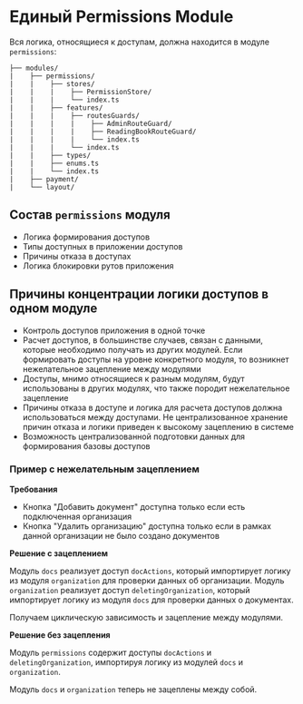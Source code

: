 # Единый Permissions Module

Вся логика, относящиеся к доступам, должна находится в модуле `permissions`:

```
├── modules/
|    ├── permissions/
|    |    ├── stores/
|    |    |    ├── PermissionStore/
|    |    |    └── index.ts
|    |    ├── features/
|    |    |    ├── routesGuards/
|    |    |    |    ├── AdminRouteGuard/
|    |    |    |    ├── ReadingBookRouteGuard/
|    |    |    |    └── index.ts
|    |    |    └── index.ts
|    |    ├── types/
|    |    ├── enums.ts
|    |    └── index.ts
|    ├── payment/
|    └── layout/
```

## Состав `permissions` модуля

- Логика формирования доступов
- Типы доступных в приложении доступов
- Причины отказа в доступах
- Логика блокировки рутов приложения

## Причины концентрации логики доступов в одном модуле

- Контроль доступов приложения в одной точке
- Расчет доступов, в большинстве случаев, связан с данными, которые необходимо получать из других модулей.
Если формировать доступы на уровне конкретного модуля, то возникнет нежелательное зацепление между модулями
- Доступы, мнимо относящиеся к разным модулям, будут использованы в других модулях, что также породит нежелательное зацепление
- Причины отказа в доступе и логика для расчета доступов должна использоваться между доступами. Не централизованное хранение причин отказа и логики приведен к высокому зацеплению в системе
- Возможность централизованной подготовки данных для формирования базовы доступов

### Пример с нежелательным зацеплением

**Требования**

- Кнопка "Добавить документ" доступна только если есть подключенная организация
- Кнопка "Удалить организацию" доступна только если в рамках данной организации не было создано документов

**Решение с зацеплением**

Модуль `docs` реализует доступ `docActions`, который импортирует логику из модуля `organization` для проверки данных об организации.
Модуль `organization` реализует доступ `deletingOrganization`, который импортирует логику из модуля `docs` для проверки данных о документах.

Получаем циклическую зависимость и зацепление между модулями.

**Решение без зацепления**

Модуль `permissions` содержит доступы `docActions` и `deletingOrganization`, импортируя логику из модулей `docs` и `organization`.

Модуль `docs` и `organization` теперь не зацеплены между собой.
